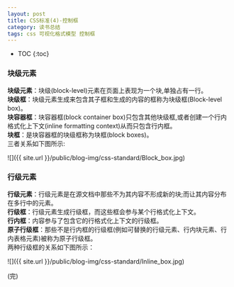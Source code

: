 ```yaml
---
layout: post
title: CSS标准(4)-控制框
category: 读书总结
tags: css 可视化格式模型 控制框
---
```


* TOC
{:toc}

### 块级元素
**块级元素**：块级(block-level)元素在页面上表现为一个块,单独占有一行。  
**块级框**：块级元素生成来包含其子框和生成的内容的框称为块级框(Block-level box)。   
**块容器框**：块容器框(block container box)只包含其他块级框,或者创建一个行内格式化上下文(inline formatting context)从而只包含行内框。   
**块框**：是块容器框的块级框称为块框(block boxes)。            
三者关系如下图所示:

![]({{ site.url }}/public/blog-img/css-standard/Block_box.jpg)

### 行级元素
**行级元素**：行级元素是在源文档中那些不为其内容不形成新的块;而让其内容分布在多行中的元素。   
**行级框**：行级元素生成行级框，而这些框会参与某个行格式化上下文。   
**行内框**：内容参与了包含它的行格式化上下文的行级框。   
**原子行级框**：那些不是行内框的行级框(例如可替换的行级元素、行内块元素、行内表格元素)被称为原子行级框。            
两种行级框的关系如下图所示：

![]({{ site.url }}/public/blog-img/css-standard/Inline_box.jpg)


(完)




